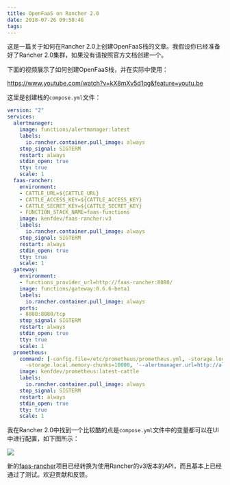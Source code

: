 ```yaml
---
title: OpenFaaS on Rancher 2.0
date: 2018-07-26 09:50:46
tags:
---
```


这是一篇关于如何在Rancher 2.0上创建OpenFaaS栈的文章。我假设你已经准备好了Rancher 2.0集群，如果没有请按照官方文档创建一个。

下面的视频展示了如何创建OpenFaaS栈，并在实际中使用：

https://www.youtube.com/watch?v=kX8mXv5d1qg&feature=youtu.be

这里是创建栈的`compose.yml`文件：

```yaml
version: "2"
services:
  alertmanager:
    image: functions/alertmanager:latest
    labels:
      io.rancher.container.pull_image: always
    stop_signal: SIGTERM
    restart: always
    stdin_open: true
    tty: true
    scale: 1
  faas-rancher:
    environment:
    - CATTLE_URL=${CATTLE_URL}
    - CATTLE_ACCESS_KEY=${CATTLE_ACCESS_KEY}
    - CATTLE_SECRET_KEY=${CATTLE_SECRET_KEY}
    - FUNCTION_STACK_NAME=faas-functions
    image: kenfdev/faas-rancher:v3
    labels:
      io.rancher.container.pull_image: always
    stop_signal: SIGTERM
    restart: always
    stdin_open: true
    tty: true
    scale: 1
  gateway:
    environment:
    - functions_provider_url=http://faas-rancher:8080/
    image: functions/gateway:0.6.6-beta1
    labels:
      io.rancher.container.pull_image: always
    ports:
    - 8080:8080/tcp
    stop_signal: SIGTERM
    restart: always
    stdin_open: true
    tty: true
    scale: 1
  prometheus:
    command: [-config.file=/etc/prometheus/prometheus.yml, -storage.local.path=/prometheus,
      -storage.local.memory-chunks=10000, '--alertmanager.url=http://alertmanager:9093']
    image: kenfdev/prometheus:latest-cattle
    labels:
      io.rancher.container.pull_image: always
    stop_signal: SIGTERM
    restart: always
    stdin_open: true
    tty: true
    scale: 1
```

我在Rancher 2.0中找到一个比较酷的点是`compose.yml`文件中的变量都可以在UI中进行配置，如下图所示：

![](https://cdn-images-1.medium.com/max/800/1*EBWsJ76oelqjtXIFozZSkQ.png)

新的[faas-rancher](https://github.com/kenfdev/faas-rancher/tree/v3)项目已经转换为使用Rancher的v3版本的API，而且基本上已经通过了测试。欢迎贡献和反馈。

